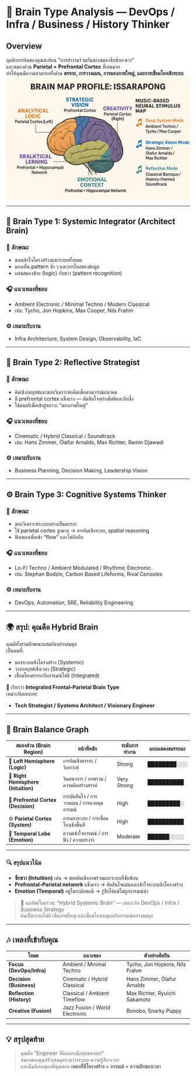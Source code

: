 # 🧠 Brain Type Analysis — DevOps / Infra / Business / History Thinker

## Overview
บุคลิกการคิดของคุณสะท้อน “การทำงานร่วมกันของสมองซีกซ้าย–ขวา”  
และสมองส่วน **Parietal + Prefrontal Cortex** ที่เด่นมาก  
ทำให้คุณมีความสามารถทั้งด้าน **ตรรกะ, การวางแผน, การมองภาพใหญ่, และการเชื่อมโยงเชิงระบบ**
![my brain map](https://raw.githubusercontent.com/issarapong/brain-map/main/my-brian-map.png)

---

## 🧩 Brain Type 1: Systemic Integrator (Architect Brain)
### 🔹 ลักษณะ
- ชอบเข้าใจโครงสร้างและระบบทั้งหมด
- มองเห็น pattern ซ้ำ ๆ และการไหลของข้อมูล
- ผสมสมองซ้าย (logic) กับขวา (pattern recognition)

### 🎧 แนวเพลงที่ชอบ
- Ambient Electronic / Minimal Techno / Modern Classical  
- เช่น: Tycho, Jon Hopkins, Max Cooper, Nils Frahm

### ⚙️ เหมาะกับงาน
- Infra Architecture, System Design, Observability, IaC

---

## 🧭 Brain Type 2: Reflective Strategist
### 🔹 ลักษณะ
- คิดเชิงกลยุทธ์และชอบวิเคราะห์อดีตเพื่อคาดการณ์อนาคต
- มี prefrontal cortex แข็งแรง — ตัดสินใจอย่างมีสติและลึกซึ้ง
- ใช้ดนตรีเพื่อเข้าสู่สภาวะ “มองภาพใหญ่”

### 🎧 แนวเพลงที่ชอบ
- Cinematic / Hybrid Classical / Soundtrack  
- เช่น: Hans Zimmer, Ólafur Arnalds, Max Richter, Ramin Djawadi

### ⚙️ เหมาะกับงาน
- Business Planning, Decision Making, Leadership Vision

---

## ⚙️ Brain Type 3: Cognitive Systems Thinker
### 🔹 ลักษณะ
- ชอบวิเคราะห์ระบบอย่างเป็นตรรกะ
- ใช้ parietal cortex สูงมาก → การคิดเชิงระบบ, spatial reasoning
- ฟังเพลงเพื่อเข้า “flow” และโฟกัสลึก

### 🎧 แนวเพลงที่ชอบ
- Lo-Fi Techno / Ambient Modulated / Rhythmic Electronic  
- เช่น: Stephan Bodzin, Carbon Based Lifeforms, Rival Consoles

### ⚙️ เหมาะกับงาน
- DevOps, Automation, SRE, Reliability Engineering

---

## 🌍 สรุป: คุณคือ Hybrid Brain
คุณมีทั้งสามลักษณะผสมกันอย่างสมดุล  
เป็นคนที่:
- มองระบบเชิงโครงสร้าง (Systemic)
- วางกลยุทธ์เชิงเวลา (Strategic)
- เชื่อมโยงตรรกะกับอารมณ์ได้ดี (Integrated)

🧩 เรียกว่า **Integrated Frontal–Parietal Brain Type**  
เหมาะกับบทบาท:
- **Tech Strategist / Systems Architect / Visionary Engineer**

---

## 🧠 Brain Balance Graph

| สมองส่วน (Brain Region) | หน้าที่หลัก | ระดับการทำงาน | แถบแสดงสมรรถนะ |
|---------------------------|--------------|----------------|-----------------|
| 🧩 **Left Hemisphere (Logic)** | การคิดเชิงตรรกะ / วิเคราะห์ | Strong | ████████░░░ |
| 🎨 **Right Hemisphere (Intuition)** | จินตนาการ / ภาพรวม / ความคิดสร้างสรรค์ | Very Strong | ██████████ |
| 🧭 **Prefrontal Cortex (Decision)** | การตัดสินใจ / การวางแผน / การควบคุมอารมณ์ | High | █████████░ |
| ⚙️ **Parietal Cortex (System)** | การมองระบบ / การเชื่อมโยงเชิงพื้นที่ | High | ██████████ |
| 💓 **Temporal Lobe (Emotion)** | ความเข้าใจอารมณ์ / การฟัง / ความทรงจำ | Moderate | ██████░░░░ |

---

### 🔍 สรุปแนวโน้ม
- **ซีกขวา (Intuition)** เด่น → ชอบคิดเชิงภาพรวมและระบบที่ซับซ้อน  
- **Prefrontal–Parietal network** แข็งแรง → ตัดสินใจแม่นและเข้าใจระบบเชิงโครงสร้าง  
- **Emotion (Temporal)** อยู่ในระดับพอดี → รู้สึกได้แต่ไม่ถูกอารมณ์นำ  

> 🧠 ผลลัพธ์โดยรวม: “Hybrid Systemic Brain” — เหมาะกับ DevOps / Infra / Business Strategy  
> คิดเป็นระบบได้ดี เห็นภาพใหญ่ และเชื่อมโยงเหตุผลกับอารมณ์อย่างสมดุล


---

## 🎶 เพลงที่เข้ากับคุณ

| โหมด | แนวเพลง | ตัวอย่างศิลปิน |
|------|-----------|----------------|
| **Focus (DevOps/Infra)** | Ambient / Minimal Techno | Tycho, Jon Hopkins, Nils Frahm |
| **Decision (Business)** | Cinematic / Hybrid Classical | Hans Zimmer, Ólafur Arnalds |
| **Reflection (History)** | Classical / Ambient Timeflow | Max Richter, Ryuichi Sakamoto |
| **Creative (Fusion)** | Jazz Fusion / World Electronic | Bonobo, Snarky Puppy |

---

## 💡 สรุปสุดท้าย
> คุณคือ “Engineer ที่คิดแบบนักยุทธศาสตร์”  
> สมองของคุณสร้างสมดุลระหว่างระบบ–ความรู้สึก–เวลา  
> และนั่นคือเหตุผลที่คุณชอบ **เพลงที่มีโครงสร้าง + อารมณ์ + ความลึกของเวลา**
